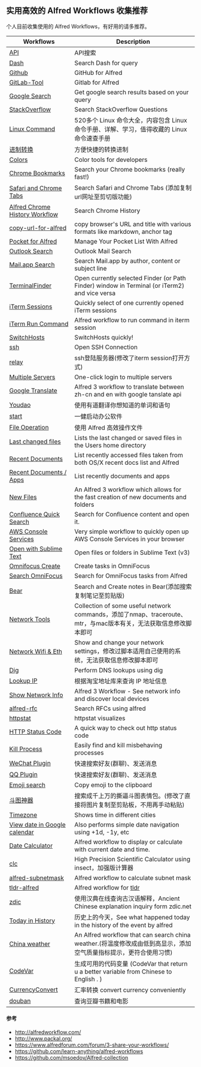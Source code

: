 ## 实用高效的 Alfred Workflows 收集推荐

个人目前收集使用的 Alfred Workflows，有好用的请多推荐。

| Workflows                                                    | Description                                                  |
| ------------------------------------------------------------ | ------------------------------------------------------------ |
| [API](shizuwu.cn)                                            | API搜索                                                      |
| [Dash](kapeli.com)                                           | Search Dash for query                                        |
| [Github](https://github.com/gharlan/alfred-github-workflow)  | GitHub for Alfred                                            |
| [GitLab-Tool](https://github.com/wangshub)                   | Gitlab for Alfred                                            |
| [Google Search](https://github.com/ethan-funny/Google-Alfred3-Workflow) | Get google search results based on your query                |
| [StackOverflow](https://github.com/deanishe/alfred-stackoverflow) | Search StackOverflow Questions                               |
| [Linux Command](https://git.io/linux)                        | 520多个 Linux 命令大全，内容包含 Linux 命令手册、详解、学习，值得收藏的 Linux 命令速查手册 |
| [进制转换](https://github.com/xiaomingplus/convert)          | 方便快捷的转换进制                                           |
| [Colors](https://github.com/TylerEich/Alfred-Extras)          | Color tools for developers |
| [Chrome Bookmarks](http://github.com/blainesch)              | Search your Chrome bookmarks (really fast!)                  |
| [Safari and Chrome Tabs](http://clintonstrong.com)           | Search Safari and Chrome Tabs (添加复制url网址至剪切版功能)                               |
| [Alfred Chrome History Workflow](https://github.com/tupton/alfred-chrome-history)           | Search Chrome History                              |
| [copy-url-for-alfred](https://github.com/fallroot/copy-url-for-alfred)           | copy browser's URL and title with various formats like markdown, anchor tag |
| [Pocket for Alfred](https://github.com/fniephaus/alfred-pocket/) | Manage Your Pocket List With Alfred                          |
| [Outlook Search](https://github.com/xeric/alfred-outlook)    | Outlook Mail Search                                          |
| [Mail.app Search](http://alfredapp.com)                      | Search Mail.app by author, content or subject line           |
| [TerminalFinder](http://www.ienno.de)                        | Open currently selected Finder (or Path Finder) window in Terminal (or iTerm2) and vice versa |
| [iTerm Sessions](https://github.com/madvas/alfred-iterm-sessions) | Quickly select of one currently opened iTerm sessions        |
| [iTerm Run Command](https://github.com/anzhihe/Efficient-office/tree/master/iterm-run-command) | Alfred workflow to run command in iterm session |
| [SwitchHosts](https://oldj.github.io/SwitchHosts/)           | SwitchHosts quickly!                                         |
| [ssh](https://github.com/deanishe/alfred-ssh)                | Open SSH Connection                                          |
| [relay](https://chegva.com/3421.html)                        | ssh登陆服务器(修改了iterm session打开方式)                   |
| [Multiple Servers](https://chegva.com/3422.html)             | One-click login to multiple servers                          |
| [Google Translate](https://github.com/xfslove/alfred-google-translate#readme) | Alfred 3 workflow to translate between zh-cn and en with google tanslate api |
| [Youdao](https://github.com/liszd/whyliam.workflows.youdao)  | 使用有道翻译你想知道的单词和语句                             |
| [start](https://chegva.com/3347.html)                        | 一健启动办公软件                                             |
| [File Operation](https://chegva.com/3485.html)               | 使用 Alfred 高效操作文件                                     |
| [Last changed files](https://github.com/oderwat/alfredworkflows) | Lists the last changed or saved files in the Users home directory |
| [Recent Documents](http://www.packal.org/workflow/recent-documents) | List recently accessed files taken from both OS/X recent docs list and Alfred |
| [Recent Documents / Apps](https://github.com/mpco/AlfredWorkflow-Recent-Documents) |  List recently documents and apps |
| [New Files](https://github.com/cpimhoff/alfred3-newFiles) |  An Alfred 3 workflow which allows for the fast creation of new documents and folders |
| [Confluence Quick Search](https://github.com/skleinei/alfred-confluence) | Search for Confluence content and open it.                   |
| [AWS Console Services](https://github.com/rkoval/alfred-aws-console-services-workflow) | Very simple workflow to quickly open up AWS Console Services in your browser |
| [Open with Sublime Text](https://github.com/franzheidl/alfred-workflows) | Open files or folders in Sublime Text (v3)                   |
| [Omnifocus Create](http://www.davidverhasselt.com/omnifocus-workflow) | Create tasks in OmniFocus                                    |
| [Search OmniFocus](rhydlewis.net)                            | Search for OmniFocus tasks from Alfred                       |
| [Bear](https://github.com/chrisbro/alfred-bear)                            | Search and Create notes in Bear(添加搜索复制笔记至剪贴版)                       |
| [Network Tools](https://github.com/fniephaus/alfred-network) | Collection of some useful network commands，添加了nmap、traceroute、mtr，与mac版本有关，无法获取信息修改脚本即可 |
| [Network Wifi & Eth](http://rodalgaard.dk/)                  | Show and change your network settings，修改过脚本适用自己使用的系统，无法获取信息修改脚本即可 |
| [Dig](https://github.com/phallstrom/AlfredDig)               | Perform DNS lookups using dig                                |
| [Lookup IP](http://kodango.com)                              | 根据淘宝地址库来查询 IP 地址信息                             |
| [Show Network Info](https://github.com/jeppestaerk/alfred-show-network-info#readme) | Alfred 3 Workflow - See network info and discover local devices |
| [alfred-rfc](https://libraries.io/pypi/alfred-rfc) | Search RFCs using alfred |
| [httpstat](https://github.com/leozhang2018/alfred-httpstat#readme) | httpstat visualizes                                          |
| [HTTP Status Code](https://github.com/ilstar/http_status_code) | A quick way to check out http status code                    |
| [Kill Process](https://github.com/nathangreenstein/alfred-process-killer) | Easily find and kill misbehaving processes                   |
| [WeChat Plugin](https://github.com/TKkk-iOSer)               | 快速搜索好友(群聊)、发送消息                                 |
| [QQ Plugin](https://github.com/TKkk-iOSer)                   | 快速搜索好友(群聊)、发送消息                                 |
| [Emoji search](https://github.com/jsumners/alfred-emoji)     | Copy emoji to the clipboard                                  |
| [斗图神器](https://github.com/KilluaChen/Dou-figure-alfred-workflow) | 搜索成千上万的撕逼斗图表情包。(修改了直接将图片复制至剪贴板，不用再手动粘贴) |
| [Timezone](https://github.com/jaroslawhartman/TimeZones-Alfred)                           | Shows time in different cities                               |
| [View date in Google calendar](https://github.com/richls/gcal-alfred-workflow) | Also performs simple date navigation using +1d, -1y, etc     |
| [Date Calculator](https://github.com/LeEnno/alfred-date-calculator) | Alfred workflow to display or calculate with current date and time. |
| [clc](http://aviaryan.in)                                    | High Precision Scientific Calculator using insect，加强版计算器 |
| [alfred-subnetmask](https://github.com/myokoo/alfred-subnetmask-workflow)                                    | Alfred workflow to calculate subnet mask |
| [tldr-alfred](https://github.com/cs1707/tldr-alfred)                                    | Alfred workflow for [tldr](https://github.com/tldr-pages/tldr) |
| [zdic](https://chegva.com/3649.html)                                    | 使用汉典在线查询古汉语解释，Ancient Chinese explanation inquiry form zdic.net |
| [Today in History](https://chegva.com/3675.html)                                    | 历史上的今天，See what happened today in the history of the event by alfred |
| [China weather](https://github.com/m2nlight/ChinaWeather-workflow)                                    | An Alfred workflow that can search china weather.(将温度修改成由低到高显示，添加空气质量指标提示，更符合使用习惯) |
| [CodeVar](https://github.com/xudaolong/CodeVar)                                    | 生成可用的代码变量 (CodeVar that return u a better variable from Chinese to English . )  |
| [CurrencyConvert](https://github.com/jin5354/alfred3-workflow-CurrencyConvert)                                    |  汇率转换 convert currency conveniently  |
| [douban](https://github.com/h3l/douban-workflow)                                    | 查询豆瓣书籍和电影 |

#### 参考
- http://alfredworkflow.com/
- http://www.packal.org/
- https://www.alfredforum.com/forum/3-share-your-workflows/ 
- https://github.com/learn-anything/alfred-workflows
- https://github.com/msoedov/Alfred-collection
